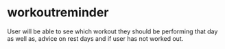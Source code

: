 # workoutreminder
User will be able to see which workout they should be performing that day as well as, advice on rest days and if user has not worked out.
